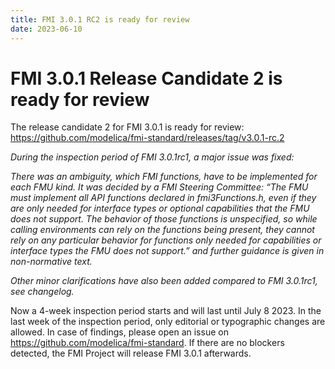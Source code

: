```yaml
---
title: FMI 3.0.1 RC2 is ready for review
date: 2023-06-10
---
```


# FMI 3.0.1 Release Candidate 2 is ready for review

The release candidate 2 for FMI 3.0.1 is ready for review: https://github.com/modelica/fmi-standard/releases/tag/v3.0.1-rc.2

_During the inspection period of FMI 3.0.1rc1, a major issue was fixed:_

_There was an ambiguity, which FMI functions, have to be implemented for each FMU kind. 
It was decided by a FMI Steering Committee: 
“The FMU must implement all API functions declared in fmi3Functions.h, even if they are only needed for interface types or optional capabilities that the FMU does not support. 
The behavior of those functions is unspecified, so while calling environments can rely on the functions being present, they cannot rely on any particular behavior for functions only needed for capabilities or interface types the FMU does not support.” and further guidance is given in non-normative text._

_Other minor clarifications have also been added compared to FMI 3.0.1rc1, see changelog._

Now a 4-week inspection period starts and will last until July 8 2023.
In the last week of the inspection period, only editorial or typographic changes are allowed.
In case of findings, please open an issue on https://github.com/modelica/fmi-standard.
If there are no blockers detected, the FMI Project will release FMI 3.0.1 afterwards.
